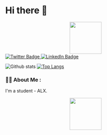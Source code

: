   # **Hi there 👋**
 
<div id="header" align="center">
  <img src="https://media.giphy.com/media/HwBlFQZFcAoUcPHZdX/giphy.gif" width="100"/>
</div>

<div id="badges">
  <a href="https://twitter.com/Flozzy_wangui?t=mZIKT0GAizjMPGJ1Q6ccig&s=09">
    <img src="https://img.shields.io/badge/Twitter-blue?style=for-the-badge&logo=twitter&logoColor=white" alt="Twitter Badge"/>
  </a>
  <a href="https://www.linkedin.com/in/florence-wangui-518673235">
    <img src="https://img.shields.io/badge/LinkedIn-blue?style=for-the-badge&logo=linkedin&logoColor=white" alt="LinkedIn Badge"/>
  </a>
  
</div>
<img src="https://komarev.com/ghpvc/?username=Florence-wangui&style=compact-square&color=blue" align="center" alt=""/>

![Github stats](https://github-readme-stats.vercel.app/api?username=Florence-wangui&theme=highcontrast&show_icons=true&count_private=true)
[![Top Langs](https://github-readme-stats.vercel.app/api/top-langs/?username=Florence-wangui&layout=compact&theme=vision-friendly-dark)](https://github.com/anuraghazra/github-readme-stats)



### :woman_technologist: About Me :
I'm a student - ALX.

<div id="header" align="center">
  <img src="https://media.giphy.com/media/HwBlFQZFcAoUcPHZdX/giphy.gif" width="100"/>
</div>
